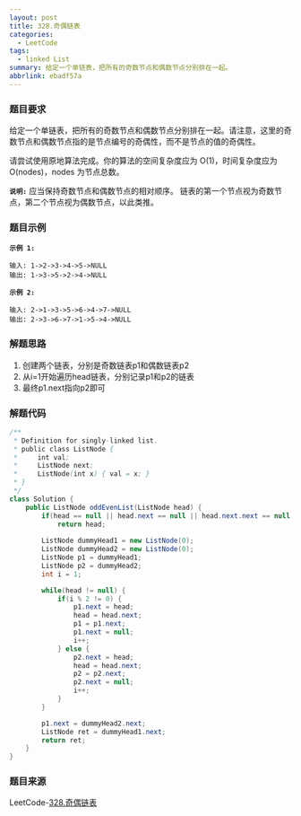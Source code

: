 ```yaml
---
layout: post
title: 328.奇偶链表
categories:
  - LeetCode
tags:
  - linked List
summary: 给定一个单链表，把所有的奇数节点和偶数节点分别排在一起。
abbrlink: ebadf57a
---
```


### 题目要求
给定一个单链表，把所有的奇数节点和偶数节点分别排在一起。请注意，这里的奇数节点和偶数节点指的是节点编号的奇偶性，而不是节点的值的奇偶性。

请尝试使用原地算法完成。你的算法的空间复杂度应为 O(1)，时间复杂度应为 O(nodes)，nodes 为节点总数。


**`说明:`**
应当保持奇数节点和偶数节点的相对顺序。
链表的第一个节点视为奇数节点，第二个节点视为偶数节点，以此类推。


### 题目示例
**`示例 1:`**
```
输入: 1->2->3->4->5->NULL
输出: 1->3->5->2->4->NULL
```

**`示例 2:`**
```
输入: 2->1->3->5->6->4->7->NULL 
输出: 2->3->6->7->1->5->4->NULL
```

### 解题思路
1. 创建两个链表，分别是奇数链表p1和偶数链表p2
1. 从i=1开始遍历head链表，分别记录p1和p2的链表
1. 最终p1.next指向p2即可


### 解题代码
```java
/**
 * Definition for singly-linked list.
 * public class ListNode {
 *     int val;
 *     ListNode next;
 *     ListNode(int x) { val = x; }
 * }
 */
class Solution {
    public ListNode oddEvenList(ListNode head) {
        if(head == null || head.next == null || head.next.next == null)
            return head;
        
        ListNode dummyHead1 = new ListNode(0); 
        ListNode dummyHead2 = new ListNode(0); 
        ListNode p1 = dummyHead1;
        ListNode p2 = dummyHead2;
        int i = 1;

        while(head != null) {
            if(i % 2 != 0) {
                p1.next = head;
                head = head.next;
                p1 = p1.next;
                p1.next = null;
                i++;
            } else {
                p2.next = head;
                head = head.next;
                p2 = p2.next;
                p2.next = null;
                i++;
            }
        }

        p1.next = dummyHead2.next;
        ListNode ret = dummyHead1.next;
        return ret;
    }
}
```


### 题目来源
LeetCode-[328.奇偶链表](https://leetcode-cn.com/problems/odd-even-linked-list/)
